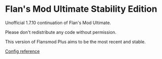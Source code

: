 # Flan's Mod Ultimate Stability Edition

Unofficial 1.7.10 continuation of Flan's Mod Ultimate.


Please don't redistribute any code without permission.

This version of Flansmod Plus aims to be the most recent and stable.

[Config reference](https://github.com/Unknown025/Flans-Mod-Plus/blob/Ultimate/ConfigReference.md)